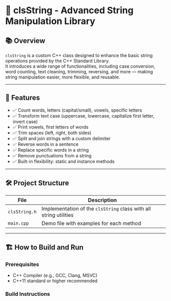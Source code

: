 # 🧵 clsString - Advanced String Manipulation Library

## 📚 Overview

`clsString` is a custom C++ class designed to enhance the basic string operations provided by the C++ Standard Library.  
It introduces a wide range of functionalities, including case conversion, word counting, text cleaning, trimming, reversing, and more — making string manipulation easier, more flexible, and reusable.

---

## 🚀 Features

- ✅ Count words, letters (capital/small), vowels, specific letters
- ✅ Transform text case (uppercase, lowercase, capitalize first letter, invert case)
- ✅ Print vowels, first letters of words
- ✅ Trim spaces (left, right, both sides)
- ✅ Split and join strings with a custom delimiter
- ✅ Reverse words in a sentence
- ✅ Replace specific words in a string
- ✅ Remove punctuations from a string
- ✅ Built-in flexibility: static and instance methods

---

## 🛠️ Project Structure

| File          | Description |
|---------------|-------------|
| `clsString.h` | Implementation of the `clsString` class with all string utilities |
| `main.cpp`    | Demo file with examples for each method |

---

## 🏗️ How to Build and Run

### Prerequisites

- C++ Compiler (e.g., GCC, Clang, MSVC)
- C++11 standard or higher recommended

### Build Instructions

```bash
